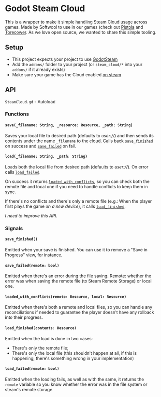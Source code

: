 # Godot Steam Cloud

This is a wrapper to make it simple handling Steam Cloud usage across games. Made by Softwool to use in our games (check out [Pistola](https://store.steampowered.com/app/1956400/PISTOLA/) and [Torecower](https://store.steampowered.com/app/2210670/Torecower/). As we love open source, we wanted to share this simple tooling.

## Setup

- This project expects your project to use [GodotSteam](https://github.com/gramps/godotsteam)
- Add the `addons/` folder to your project (or `steam_cloud/*` into your `addons/` if it already exists)
- Make sure your game has the Cloud enabled [on steam](https://partner.steamgames.com/doc/features/cloud)

## API

`SteamCloud.gd` - Autoload

### Functions

#### `save(_filename: String, _resource: Resource, _path: String)`

Saves your local file to desired path (defaults to _user://_) and then sends its contents under the name `_filename` to the cloud.
Calls back [`save_finished`](#save_finished) on success and [`save_failed`](#save_failedremote-bool) on fail.

#### `load(_filename: String, _path: String)`

Loads both the local file from desired path (defaults to _user://_).
On error calls [`load_failed`](#load_failedremote-bool).

On success it returns [`loaded_with_conflicts`](#loaded_with_conflictsremote-resource-local-resource), so you can check both the remote file and local one if you need to handle conflicts to keep them in sync.

If there's no conflicts and there's only a remote file (e.g.: When the player first plays the game _on a new device_), it calls [`load_finished`](#load_finishedcontents-resource).

_I need to improve this API._

### Signals

#### `save_finished()`

Emitted when your save is finished. You can use it to remove a "Save in Progress" view, for instance.

#### `save_failed(remote: bool)`

Emitted when there's an error during the file saving.
Remote: whether the error was when saving the remote file (to Steam Remote Storage) or local one.

#### `loaded_with_conflicts(remote: Resource, local: Resource)`

Emitted when there's both a remote and local files, so you can handle any reconciliations if needed to guarantee the player doesn't have any rollback into their progress.

#### `load_finished(contents: Resource)`

Emitted when the load is done in two cases:

- There's only the remote file;
- There's only the local file (this shouldn't happen at all, if this is happening, there's something wrong in your implementation)

#### `load_failed(remote: bool)`

Emitted when the loading fails, as well as with the same, it returns the `remote` variable so you know whether the error was in the file system or steam's remote storage.

